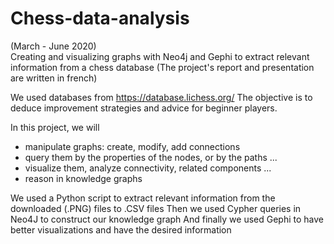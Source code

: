 # Chess-data-analysis
(March - June 2020)  
Creating and visualizing graphs with Neo4j and Gephi to extract relevant information from a chess database
(The project's report and presentation are written in french)

We used databases from https://database.lichess.org/
The objective is to deduce improvement strategies and advice for beginner players.

In this project, we will
- manipulate graphs: create, modify, add connections
- query them by the properties of the nodes, or by the paths ...
- visualize them, analyze connectivity, related components ...
- reason in knowledge graphs



We used a Python script to extract relevant information from the downloaded (.PNG) files to .CSV files
Then we used Cypher queries in Neo4J to construct our knowledge graph
And finally we used Gephi to have better visualizations and have the desired information
